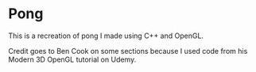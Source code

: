 # Pong
This is a recreation of pong I made using C++ and OpenGL.

Credit goes to Ben Cook on some sections because I used code from his Modern 3D OpenGL tutorial on Udemy.

